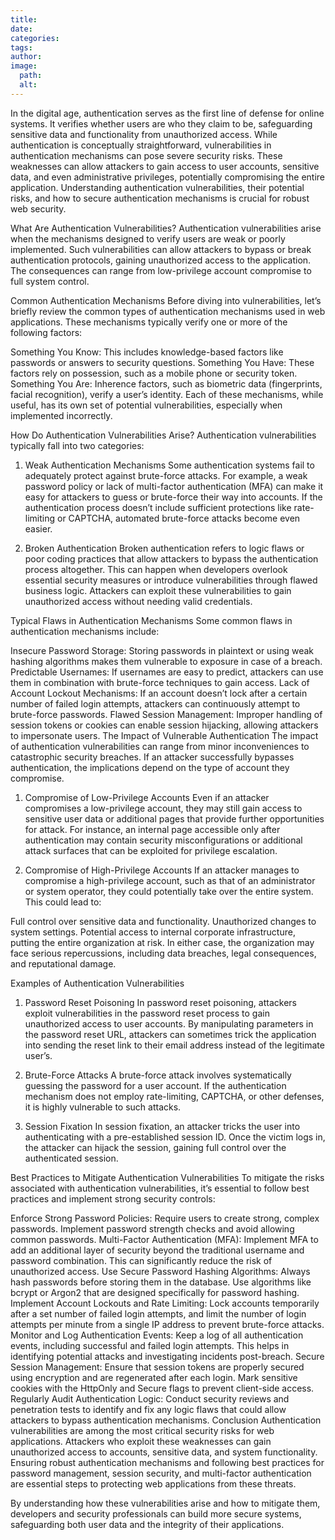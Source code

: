 ```yaml
---
title: 
date: 
categories: 
tags: 
author: 
image:
  path: 
  alt: 
---
```

In the digital age, authentication serves as the first line of defense for online systems. It verifies whether users are who they claim to be, safeguarding sensitive data and functionality from unauthorized access. While authentication is conceptually straightforward, vulnerabilities in authentication mechanisms can pose severe security risks. These weaknesses can allow attackers to gain access to user accounts, sensitive data, and even administrative privileges, potentially compromising the entire application. Understanding authentication vulnerabilities, their potential risks, and how to secure authentication mechanisms is crucial for robust web security.

What Are Authentication Vulnerabilities?
Authentication vulnerabilities arise when the mechanisms designed to verify users are weak or poorly implemented. Such vulnerabilities can allow attackers to bypass or break authentication protocols, gaining unauthorized access to the application. The consequences can range from low-privilege account compromise to full system control.

Common Authentication Mechanisms
Before diving into vulnerabilities, let’s briefly review the common types of authentication mechanisms used in web applications. These mechanisms typically verify one or more of the following factors:

Something You Know: This includes knowledge-based factors like passwords or answers to security questions.
Something You Have: These factors rely on possession, such as a mobile phone or security token.
Something You Are: Inherence factors, such as biometric data (fingerprints, facial recognition), verify a user’s identity.
Each of these mechanisms, while useful, has its own set of potential vulnerabilities, especially when implemented incorrectly.

How Do Authentication Vulnerabilities Arise?
Authentication vulnerabilities typically fall into two categories:

1. Weak Authentication Mechanisms
Some authentication systems fail to adequately protect against brute-force attacks. For example, a weak password policy or lack of multi-factor authentication (MFA) can make it easy for attackers to guess or brute-force their way into accounts. If the authentication process doesn’t include sufficient protections like rate-limiting or CAPTCHA, automated brute-force attacks become even easier.

2. Broken Authentication
Broken authentication refers to logic flaws or poor coding practices that allow attackers to bypass the authentication process altogether. This can happen when developers overlook essential security measures or introduce vulnerabilities through flawed business logic. Attackers can exploit these vulnerabilities to gain unauthorized access without needing valid credentials.

Typical Flaws in Authentication Mechanisms
Some common flaws in authentication mechanisms include:

Insecure Password Storage: Storing passwords in plaintext or using weak hashing algorithms makes them vulnerable to exposure in case of a breach.
Predictable Usernames: If usernames are easy to predict, attackers can use them in combination with brute-force techniques to gain access.
Lack of Account Lockout Mechanisms: If an account doesn’t lock after a certain number of failed login attempts, attackers can continuously attempt to brute-force passwords.
Flawed Session Management: Improper handling of session tokens or cookies can enable session hijacking, allowing attackers to impersonate users.
The Impact of Vulnerable Authentication
The impact of authentication vulnerabilities can range from minor inconveniences to catastrophic security breaches. If an attacker successfully bypasses authentication, the implications depend on the type of account they compromise.

1. Compromise of Low-Privilege Accounts
Even if an attacker compromises a low-privilege account, they may still gain access to sensitive user data or additional pages that provide further opportunities for attack. For instance, an internal page accessible only after authentication may contain security misconfigurations or additional attack surfaces that can be exploited for privilege escalation.

2. Compromise of High-Privilege Accounts
If an attacker manages to compromise a high-privilege account, such as that of an administrator or system operator, they could potentially take over the entire system. This could lead to:

Full control over sensitive data and functionality.
Unauthorized changes to system settings.
Potential access to internal corporate infrastructure, putting the entire organization at risk.
In either case, the organization may face serious repercussions, including data breaches, legal consequences, and reputational damage.

Examples of Authentication Vulnerabilities
1. Password Reset Poisoning
In password reset poisoning, attackers exploit vulnerabilities in the password reset process to gain unauthorized access to user accounts. By manipulating parameters in the password reset URL, attackers can sometimes trick the application into sending the reset link to their email address instead of the legitimate user’s.

2. Brute-Force Attacks
A brute-force attack involves systematically guessing the password for a user account. If the authentication mechanism does not employ rate-limiting, CAPTCHA, or other defenses, it is highly vulnerable to such attacks.

3. Session Fixation
In session fixation, an attacker tricks the user into authenticating with a pre-established session ID. Once the victim logs in, the attacker can hijack the session, gaining full control over the authenticated session.

Best Practices to Mitigate Authentication Vulnerabilities
To mitigate the risks associated with authentication vulnerabilities, it’s essential to follow best practices and implement strong security controls:

Enforce Strong Password Policies: Require users to create strong, complex passwords. Implement password strength checks and avoid allowing common passwords.
Multi-Factor Authentication (MFA): Implement MFA to add an additional layer of security beyond the traditional username and password combination. This can significantly reduce the risk of unauthorized access.
Use Secure Password Hashing Algorithms: Always hash passwords before storing them in the database. Use algorithms like bcrypt or Argon2 that are designed specifically for password hashing.
Implement Account Lockouts and Rate Limiting: Lock accounts temporarily after a set number of failed login attempts, and limit the number of login attempts per minute from a single IP address to prevent brute-force attacks.
Monitor and Log Authentication Events: Keep a log of all authentication events, including successful and failed login attempts. This helps in identifying potential attacks and investigating incidents post-breach.
Secure Session Management: Ensure that session tokens are properly secured using encryption and are regenerated after each login. Mark sensitive cookies with the HttpOnly and Secure flags to prevent client-side access.
Regularly Audit Authentication Logic: Conduct security reviews and penetration tests to identify and fix any logic flaws that could allow attackers to bypass authentication mechanisms.
Conclusion
Authentication vulnerabilities are among the most critical security risks for web applications. Attackers who exploit these weaknesses can gain unauthorized access to accounts, sensitive data, and system functionality. Ensuring robust authentication mechanisms and following best practices for password management, session security, and multi-factor authentication are essential steps to protecting web applications from these threats.

By understanding how these vulnerabilities arise and how to mitigate them, developers and security professionals can build more secure systems, safeguarding both user data and the integrity of their applications.
